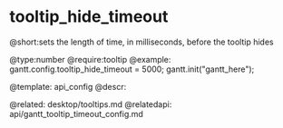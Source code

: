 tooltip_hide_timeout
=============
@short:sets the length of time, in milliseconds, before the tooltip hides
	

@type:number
@require:tooltip
@example:
gantt.config.tooltip_hide_timeout = 5000;
gantt.init("gantt_here");

@template:	api_config
@descr:


@related:
   desktop/tooltips.md
@relatedapi:
   api/gantt_tooltip_timeout_config.md